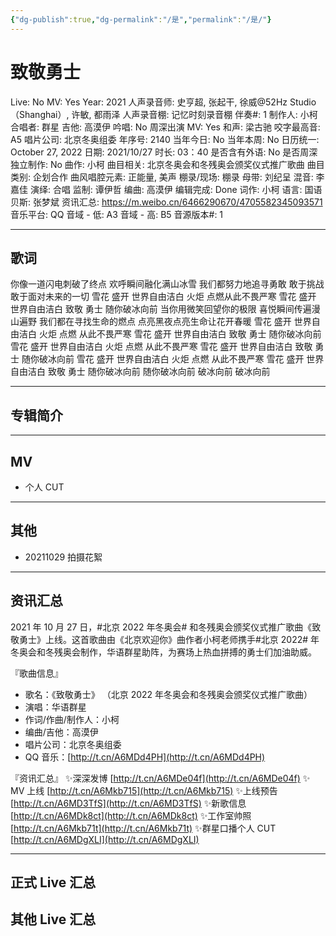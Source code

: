```yaml
---
{"dg-publish":true,"dg-permalink":"/是","permalink":"/是/"}
---
```



# 致敬勇士

Live: No
MV: Yes
Year: 2021
人声录音师: 史亨超, 张起干, 徐威@52Hz Studio（Shanghai）, 许敏, 都雨泽
人声录音棚: 记忆时刻录音棚
伴奏#: 1
制作人: 小柯
合唱者: 群星
吉他: 高漠伊
吟唱: No
周深出演 MV: Yes
和声: 梁古驰
咬字最高音: A5
唱片公司: 北京冬奥组委
年序号: 2140
当年今日: No
当年本周: No
日历统一: October 27, 2022
日期: 2021/10/27
时长: 03：40
是否含有外语: No
是否周深独立制作: No
曲作: 小柯
曲目相关: 北京冬奥会和冬残奥会颁奖仪式推广歌曲
曲目类别: 企划合作
曲风唱腔元素: 正能量, 美声
棚录/现场: 棚录
母带: 刘纪呈
混音: 李嘉佳
演绎: 合唱
监制: 谭伊哲
编曲: 高漠伊
编辑完成: Done
词作: 小柯
语言: 国语
贝斯: 张梦斌
资讯汇总: https://m.weibo.cn/6466290670/4705582345093571
音乐平台: QQ
音域 - 低: A3
音域 - 高: B5
音源版本#: 1

---

## 歌词

你像一道闪电刺破了终点
欢呼瞬间融化满山冰雪
我们都努力地追寻勇敢
敢于挑战敢于面对未来的一切
雪花 盛开 世界自由洁白
火炬 点燃从此不畏严寒
雪花 盛开 世界自由洁白
致敬 勇士 随你破冰向前
当你用微笑回望你的极限
喜悦瞬间传遍漫山遍野
我们都在寻找生命的燃点
点亮黑夜点亮生命让花开春暖
雪花 盛开 世界自由洁白
火炬 点燃 从此不畏严寒
雪花 盛开 世界自由洁白
致敬 勇士 随你破冰向前
雪花 盛开 世界自由洁白
火炬 点燃 从此不畏严寒
雪花 盛开 世界自由洁白
致敬 勇士 随你破冰向前
雪花 盛开 世界自由洁白
火炬 点燃 从此不畏严寒
雪花 盛开 世界自由洁白
致敬 勇士 随你破冰向前
随你破冰向前
破冰向前
破冰向前

---

## 专辑简介

---

## MV

- 个人 CUT

---

## 其他

- 20211029 拍摄花絮

---

## 资讯汇总

   2021 年 10 月 27 日，#北京 2022 年冬奥会# 和冬残奥会颁奖仪式推广歌曲《致敬勇士》上线。这首歌曲由《北京欢迎你》曲作者小柯老师携手#北京 2022# 年冬奥会和冬残奥会制作，华语群星助阵，为赛场上热血拼搏的勇士们加油助威。

『歌曲信息』

- 歌名：《致敬勇士》
（北京 2022 年冬奥会和冬残奥会颁奖仪式推广歌曲）
- 演唱：华语群星
- 作词/作曲/制作人：小柯
- 编曲/吉他：高漠伊
- 唱片公司：北京冬奥组委
- QQ 音乐：[http://t.cn/A6MDd4PH](http://t.cn/A6MDd4PH)

『资讯汇总』
✨深深发博 [http://t.cn/A6MDe04f](http://t.cn/A6MDe04f)
✨ MV 上线 [http://t.cn/A6Mkb715](http://t.cn/A6Mkb715)
✨上线预告 [http://t.cn/A6MD3TfS](http://t.cn/A6MD3TfS)
✨新歌信息 [http://t.cn/A6MDk8ct](http://t.cn/A6MDk8ct)
✨工作室帅照 [http://t.cn/A6Mkb71t](http://t.cn/A6Mkb71t)
✨群星口播个人 CUT [http://t.cn/A6MDgXLI](http://t.cn/A6MDgXLI)

---

## 正式 Live 汇总

## 其他 Live 汇总
